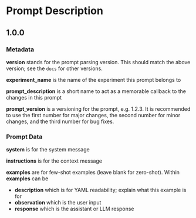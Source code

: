 # Prompt Description

## 1.0.0

### Metadata

**version** stands for the prompt parsing version. This should match the above version; see the `docs` for other versions.

**experiment_name** is the name of the experiment this prompt belongs to

**prompt_description** is a short name to act as a memorable callback to the changes in this prompt

**prompt_version** is a versioning for the prompt, e.g. 1.2.3. It is recommended to use the first number for major changes, the second number for minor changes, and the third number for bug fixes.

### Prompt Data

**system** is for the system message

**instructions** is for the context message

**examples** are for few-shot examples (leave blank for zero-shot). Within **examples** can be
- **description** which is for YAML readability; explain what this example is for 
- **observation** which is the user input
- **response** which is the assistant or LLM response